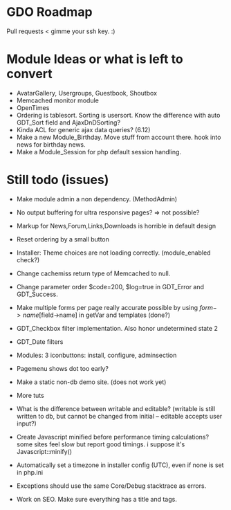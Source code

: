 # GDO Roadmap

Pull requests < gimme your ssh key. :)


# Module Ideas or what is left to convert

- AvatarGallery, Usergroups, Guestbook, Shoutbox
- Memcached monitor module
- OpenTimes
- Ordering is tablesort. Sorting is usersort. Know the difference with auto GDT_Sort field and AjaxDnDSorting?
- Kinda ACL for generic ajax data queries? (6.12)
- Make a new Module_Birthday. Move stuff from account there. hook into news for birthday news.
- Make a Module_Session for php default session handling.
# Still todo (issues)

- Make module admin a non dependency. (MethodAdmin)
- No output buffering for ultra responsive pages? => not possible?

- Markup for News,Forum,Links,Downloads is horrible in default design
- Reset ordering by a small button

- Installer: Theme choices are not loading correctly. (module_enabled check?)
- Change cachemiss return type of Memcached to null.
- Change parameter order $code=200, $log=true in GDT_Error and GDT_Success.
- Make multiple forms per page really accurate possible by using $form->name[$field->name] in getVar and templates (done?)
- GDT_Checkbox filter implementation. Also honor undetermined state 2 
- GDT_Date filters

- Modules: 3 iconbuttons: install, configure, adminsection

- Pagemenu shows dot too early?
- Make a static non-db demo site. (does not work yet)

- More tuts

- What is the difference between writable and editable? (writable is still written to db, but cannot be changed from initial – editable accepts user input?)
- Create Javascript minified before performance timing calculations? some sites feel slow but report good timings. i suppose it's Javascript::minify()

- Automatically set a timezone in installer config (UTC), even if none is set in php.ini

- Exceptions should use the same Core/Debug stacktrace as errors.

- Work on SEO. Make sure everything has a title and tags.
